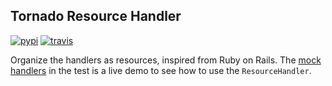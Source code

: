 ## Tornado Resource Handler

[![pypi](https://img.shields.io/pypi/v/tornado_resource_handler.svg)](https://pypi.python.org/pypi/tornado-resource-handler)
[![travis](https://travis-ci.com/louis-she/tornado-resource-handler.svg?branch=master)](https://travis-ci.com/louis-she/tornado-resource-handler)

Organize the handlers as resources, inspired from Ruby on Rails. The [mock handlers](./tests/mock_handlers.py) in the test is a live demo to see how to use the `ResourceHandler`.
